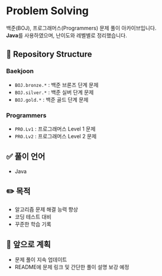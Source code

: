 # Problem Solving

백준(BOJ), 프로그래머스(Programmers) 문제 풀이 아카이브입니다.  
**Java**를 사용하였으며, 난이도와 레벨별로 정리했습니다.  

## 📂 Repository Structure

### Baekjoon
- `BOJ.bronze.*` : 백준 브론즈 단계 문제
- `BOJ.silver.*` : 백준 실버 단계 문제
- `BOJ.gold.*` : 백준 골드 단계 문제

### Programmers
- `PRO.Lv1` : 프로그래머스 Level 1 문제
- `PRO.Lv2` : 프로그래머스 Level 2 문제

## ✅ 풀이 언어
- Java

## ✏️ 목적
- 알고리즘 문제 해결 능력 향상
- 코딩 테스트 대비
- 꾸준한 학습 기록

## 🚀 앞으로 계획
- 문제 풀이 지속 업데이트
- README에 문제 링크 및 간단한 풀이 설명 보강 예정
